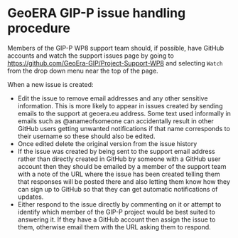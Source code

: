 # GeoERA GIP-P issue handling procedure

Members of the GIP-P WP8 support team should, if possible, have GitHub accounts and watch the support issues page by going to  https://github.com/GeoEra-GIP/Project-Support-WP8 and selecting `Watch` from the drop down menu near the top of the page.

When a new issue is created:

- Edit the issue to remove email addresses and any other sensitive information. This is more likely to appear in issues created by sending emails to the support at geoera.eu address. Some text used informally in emails such as @anameofsomeone can accidentally result in other GitHub users getting unwanted notifications if that name corresponds to their username so these should also be edited.
- Once edited delete the original version from the issue history
- If the issue was created by being sent to the support email address rather than directly created in GitHub by someone with a GitHub user account then they should be emailed by a member of the support team with a note of the URL where the issue has been created telling them that responses will be posted there and also letting them know how they can sign up to GitHub so that they can get automatic notifications of updates.
- Either respond to the issue directly by commenting on it or attempt to identify which member of the GIP-P project would be best suited to answering it. If they have a GitHub account then assign the issue to them, otherwise email them with the URL asking them to respond.
